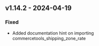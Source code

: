 ## v1.14.2 - 2024-04-19
### Fixed
* Added documentation hint on importing commercetools_shipping_zone_rate
